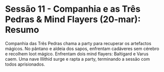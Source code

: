 # Sessão 11 - Companhia e as Três Pedras & Mind Flayers (20-mar): Resumo

Companhia das Três Pedras chama a party para recuperar os artefactos mágicos. No pântano e aldeia dos sapos, enfrentam cadáveres sem cérebro e recolhem loot mágico. Enfrentam dois mind flayers: Baltigard e Varus caem. Uma nave Illithid surge e rapta a party, terminando a sessão com todos aprisionados.
